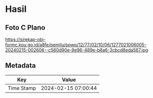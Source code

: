 # Hasil

## Foto C Plano

https://sirekap-obj-formc.kpu.go.id/a8fe/pemilu/ppwp/12/77/02/10/06/1277021006005-20240215-002606--c560d90e-9e96-489e-b8a6-3cbcd8eda567.jpg


## Metadata

| Key        | Value               |
| ---------- | ------------------- |
| Time Stamp | 2024-02-15 07:00:44 |



